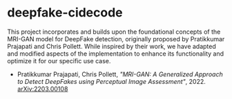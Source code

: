 # deepfake-cidecode

This project incorporates and builds upon the foundational concepts of the MRI-GAN model for DeepFake detection, originally proposed by Pratikkumar Prajapati and Chris Pollett. While inspired by their work, we have adapted and modified aspects of the implementation to enhance its functionality and optimize it for our specific use case.


- Pratikkumar Prajapati, Chris Pollett, *"MRI-GAN: A Generalized Approach to Detect DeepFakes using Perceptual Image Assessment"*, 2022. [arXiv:2203.00108](https://arxiv.org/abs/2203.00108)
